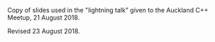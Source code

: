 Copy of slides used in the "lightning talk" given to
the Auckland C++ Meetup, 21 August 2018.

Revised 23 August 2018.
